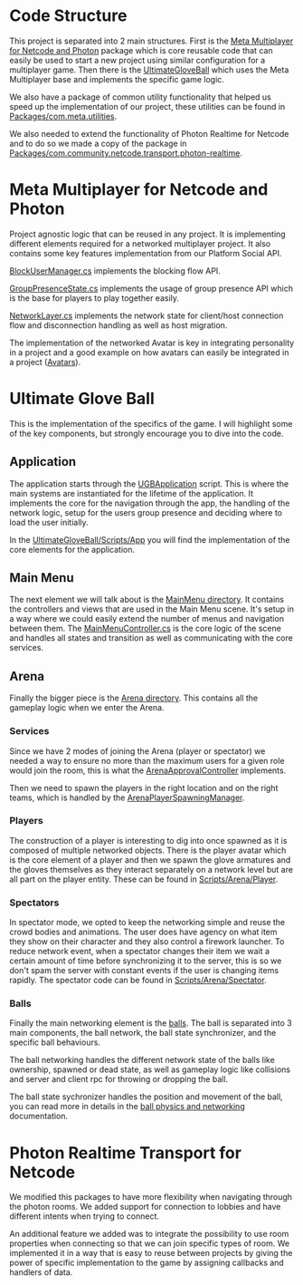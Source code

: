 # Code Structure
This project is separated into 2 main structures. First is the [Meta Multiplayer for Netcode and Photon](../Packages/com.meta.multiplayer.netcode-photon) package which is core reusable code that can easily be used to start a new project using similar configuration for a multiplayer game. Then there is the [UltimateGloveBall](../Assets/UltimateGloveBall) which uses the Meta Multiplayer base and implements the specific game logic.

We also have a package of common utility functionality that helped us speed up the implementation of our project, these utilities can be found in [Packages/com.meta.utilities](../Packages/com.meta.utilities).

We also needed to extend the functionality of Photon Realtime for Netcode and to do so we made a copy of the package in [Packages/com.community.netcode.transport.photon-realtime](../Packages/com.community.netcode.transport.photon-realtime@b28923aa5d).

# Meta Multiplayer for Netcode and Photon
Project agnostic logic that can be reused in any project. It is implementing different elements required for a networked multiplayer project. It also contains some key features implementation from our Platform Social API.

[BlockUserManager.cs](../Packages/com.meta.multiplayer.netcode-photon/Core/BlockUserManager.cs) implements the blocking flow API.

[GroupPresenceState.cs](../Packages/com.meta.multiplayer.netcode-photon/Core/GroupPresenceState.cs) implements the usage of group presence API which is the base for players to play together easily.

[NetworkLayer.cs](../Packages/com.meta.multiplayer.netcode-photon/Core/NetworkLayer.cs) implements the network state for client/host connection flow and disconnection handling as well as host migration.

The implementation of the networked Avatar is key in integrating personality in a project and a good example on how avatars can easily be integrated in a project ([Avatars](../Packages/com.meta.multiplayer.netcode-photon/Avatar)).

# Ultimate Glove Ball
This is the implementation of the specifics of the game. I will highlight some of the key components, but strongly encourage you to dive into the code.

## Application
The application starts through the [UGBApplication](../Assets/UltimateGloveBall/Scripts/App/UGBApplication.cs) script. This is where the main systems are instantiated for the lifetime of the application. It implements the core for the navigation through the app, the handling of the network logic, setup for the users group presence and deciding where to load the user initially.

In the [UltimateGloveBall/Scripts/App](../Assets/UltimateGloveBall/Scripts/App) you will find the implementation of the core elements for the application.

## Main Menu
The next element we will talk about is the [MainMenu directory](../Assets/UltimateGloveBall/Scripts/MainMenu). It contains the controllers and views that are used in the Main Menu scene. It's setup in a way where we could easily extend the number of menus and navigation between them. The [MainMenuController.cs](../Assets/UltimateGloveBall/Scripts/MainMenu/MainMenuController.cs) is the core logic of the scene and handles all states and transition as well as communicating with the core services.

## Arena
Finally the bigger piece is the [Arena directory](../Assets/UltimateGloveBall/Scripts/Arena). This contains all the gameplay logic when we enter the Arena.

### Services
Since we have 2 modes of joining the Arena (player or spectator) we needed a way to ensure no more than the maximum users for a given role would join the room, this is what the [ArenaApprovalController](../Assets/UltimateGloveBall/Scripts/Arena/Services/ArenaApprovalController.cs) implements.

Then we need to spawn the players in the right location and on the right teams, which is handled by the [ArenaPlayerSpawningManager](../Assets/UltimateGloveBall/Scripts/Arena/Services/ArenaPlayerSpawningManager.cs).

### Players
The construction of a player is interesting to dig into once spawned as it is composed of multiple networked objects. There is the player avatar which is the core element of a player and then we spawn the glove armatures and the gloves themselves as they interact separately on a network level but are all part on the player entity. These can be found in [Scripts/Arena/Player](../Assets/UltimateGloveBall/Scripts/Arena/Player).

### Spectators
In spectator mode, we opted to keep the networking simple and reuse the crowd bodies and animations. The user does have agency on what item they show on their character and they also control a firework launcher. To reduce network event, when a spectator changes their item we wait a certain amount of time before synchronizing it to the server, this is so we don't spam the server with constant events if the user is changing items rapidly.
The spectator code can be found in [Scripts/Arena/Spectator](../Assets/UltimateGloveBall/Scripts/Arena/Spectator).

### Balls
Finally the main networking element is the [balls](../Assets/UltimateGloveBall/Scripts/Arena/Balls). The ball is separated into 3 main components, the ball network, the ball state synchronizer, and the specific ball behaviours.

The ball networking handles the different network state of the balls like ownership, spawned or dead state, as well as gameplay logic like collisions and server and client rpc for throwing or dropping the ball.

The ball state sychronizer handles the position and movement of the ball, you can read more in details in the [ball physics and networking](./BallPhysicsAndNetworking.md) documentation.

# Photon Realtime Transport for Netcode
We modified this packages to have more flexibility when navigating through the photon rooms. We added support for connection to lobbies and have different intents when trying to connect.

An additional feature we added was to integrate the possibility to use room properties when connecting so that we can join specific types of room. We implemented it in a way that is easy to reuse between projects by giving the power of specific implementation to the game by assigning callbacks and handlers of data.
